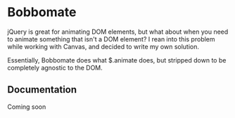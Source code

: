 # Bobbomate

jQuery is great for animating DOM elements, but what about when you need to animate something that isn't a DOM element?  I rean into this problem while working with Canvas, and decided to write my own solution.

Essentially, Bobbomate does what $.animate does, but stripped down to be completely agnostic to the DOM.

## Documentation

Coming soon